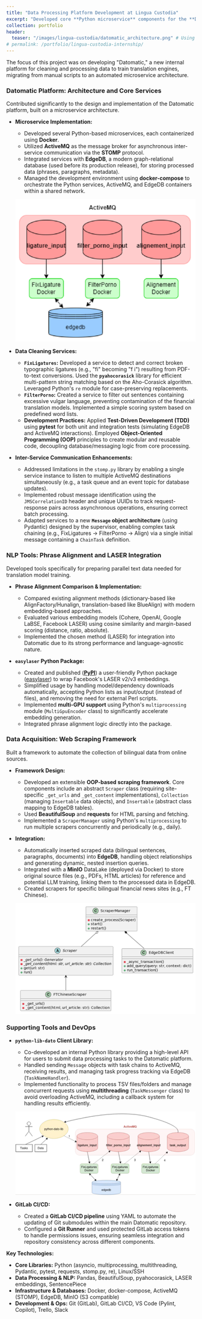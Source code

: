 ```yaml
---
title: "Data Processing Platform Development at Lingua Custodia"
excerpt: "Developed core **Python microservice** components for the **Datomatic data platform**. Created **NLP** tools, a **web scraping** framework, and a **client library**, enhancing **financial translation** **data pipelines**"
collection: portfolio
header:
  teaser: "/images/lingua-custodia/datomatic_architecture.png" # Using Figure 12 from the report
# permalink: /portfolio/lingua-custodia-internship/
---
```


The focus of this project was on developing "Datomatic," a new internal platform for cleaning and processing data to train translation engines, migrating from manual scripts to an automated microservice architecture.

### Datomatic Platform: Architecture and Core Services

Contributed significantly to the design and implementation of the Datomatic platform, built on a microservice architecture.

*   **Microservice Implementation:**
    *   Developed several Python-based microservices, each containerized using **Docker**.
    *   Utilized **ActiveMQ** as the message broker for asynchronous inter-service communication via the **STOMP** protocol.
    *   Integrated services with **EdgeDB**, a modern graph-relational database (used before its production release), for storing processed data (phrases, paragraphs, metadata).
    *   Managed the development environment using **docker-compose** to orchestrate the Python services, ActiveMQ, and EdgeDB containers within a shared network.

    ![Diagram of the Datomatic Architecture showing microservices, ActiveMQ, and EdgeDB](/images/lingua-custodia/datomatic_architecture.png)

*   **Data Cleaning Services:**
    *   **`FixLigatures`:** Developed a service to detect and correct broken typographic ligatures (e.g., "fi" becoming "f i") resulting from PDF-to-text conversions. Used the **`pyahocorasick`** library for efficient multi-pattern string matching based on the Aho-Corasick algorithm. Leveraged Python's `re` module for case-preserving replacements.
    *   **`FilterPorno`:** Created a service to filter out sentences containing excessive vulgar language, preventing contamination of the financial translation models. Implemented a simple scoring system based on predefined word lists.
    *   **Development Practices:** Applied **Test-Driven Development (TDD)** using **pytest** for both unit and integration tests (simulating EdgeDB and ActiveMQ interactions). Employed **Object-Oriented Programming (OOP)** principles to create modular and reusable code, decoupling database/messaging logic from core processing.

*   **Inter-Service Communication Enhancements:**
    *   Addressed limitations in the `stomp.py` library by enabling a single service instance to listen to multiple ActiveMQ destinations simultaneously (e.g., a task queue and an event topic for database updates).
    *   Implemented robust message identification using the `JMSCorrelationID` header and unique UUIDs to track request-response pairs across asynchronous operations, ensuring correct batch processing.
    *   Adapted services to a new **`Message` object architecture** (using Pydantic) designed by the supervisor, enabling complex task chaining (e.g., FixLigatures -> FilterPorno -> Align) via a single initial message containing a `ChainTask` definition.

### NLP Tools: Phrase Alignment and LASER Integration

Developed tools specifically for preparing parallel text data needed for translation model training.

*   **Phrase Alignment Comparison & Implementation:**
    *   Compared existing alignment methods (dictionary-based like AlignFactory/Hunalign, translation-based like BlueAlign) with modern embedding-based approaches.
    *   Evaluated various embedding models (Cohere, OpenAI, Google LaBSE, Facebook LASER) using cosine similarity and margin-based scoring (distance, ratio, absolute).
    *   Implemented the chosen method (LASER) for integration into Datomatic due to its strong performance and language-agnostic nature.

*   **`easylaser` Python Package:**
    *   Created and published ([**PyPI**](https://pypi.org/project/easylaser/)) a user-friendly Python package ([easylaser](https://gitlab.com/linguacustodia/easylaser)) to wrap Facebook's LASER v2/v3 embeddings.
    *   Simplified usage by handling model/dependency downloads automatically, accepting Python lists as input/output (instead of files), and removing the need for external Perl scripts.
    *   Implemented **multi-GPU support** using Python's `multiprocessing` module (`MultiGpuEncoder` class) to significantly accelerate embedding generation.
    *   Integrated phrase alignment logic directly into the package.

### Data Acquisition: Web Scraping Framework

Built a framework to automate the collection of bilingual data from online sources.

*   **Framework Design:**
    *   Developed an extensible **OOP-based scraping framework**. Core components include an abstract `Scraper` class (requiring site-specific `_get_urls` and `_get_content` implementations), `Collection` (managing `Insertable` data objects), and `Insertable` (abstract class mapping to EdgeDB tables).
    *   Used **BeautifulSoup** and **requests** for HTML parsing and fetching.
    *   Implemented a `ScraperManager` using Python's `multiprocessing` to run multiple scrapers concurrently and periodically (e.g., daily).

*   **Integration:**
    *   Automatically inserted scraped data (bilingual sentences, paragraphs, documents) into **EdgeDB**, handling object relationships and generating dynamic, nested insertion queries.
    *   Integrated with a **MinIO** DataLake (deployed via Docker) to store original source files (e.g., PDFs, HTML articles) for reference and potential LLM training, linking them to the processed data in EdgeDB.
    *   Created scrapers for specific bilingual financial news sites (e.g., FT Chinese).

    ![Class Diagram of the ScraperManager and related components](/images/lingua-custodia/scraper_manager_diagram.png)
### Supporting Tools and DevOps

*   **`python-lib-dato` Client Library:**
    *   Co-developed an internal Python library providing a high-level API for users to submit data processing tasks to the Datomatic platform.
    *   Handled sending `Message` objects with task chains to ActiveMQ, receiving results, and managing task progress tracking via EdgeDB (`TaskNameHandler`).
    *   Implemented functionality to process TSV files/folders and manage concurrent requests using **multithreading** (`TaskMessenger` class) to avoid overloading ActiveMQ, including a callback system for handling results efficiently.

    ![Schema of the python-lib-dato interaction with Datomatic](/images/lingua-custodia/python_lib_dato_schema.png)

*   **GitLab CI/CD:**
    *   Created a **GitLab CI/CD pipeline** using YAML to automate the updating of Git submodules within the main Datomatic repository.
    *   Configured a **Git Runner** and used protected GitLab access tokens to handle permissions issues, ensuring seamless integration and repository consistency across different components.

**Key Technologies:**

*   **Core Libraries:** Python (asyncio, multiprocessing, multithreading, Pydantic, pytest, requests, stomp.py, re), Linux/SSH
*   **Data Processing & NLP:** Pandas, BeautifulSoup, pyahocorasick, LASER embeddings, SentencePiece
*   **Infrastructure & Databases:** Docker, docker-compose, ActiveMQ (STOMP), EdgeDB, MinIO (S3 compatible)
*   **Development & Ops:** Git (GitLab), GitLab CI/CD, VS Code (Pylint, Copilot), Trello, Slack